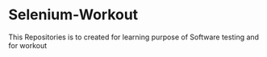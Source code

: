 # Selenium-Workout
This Repositories is to created for learning purpose of Software testing and for workout
